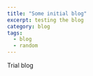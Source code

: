 ```yaml
---
title: "Some initial blog"
excerpt: testing the blog
category: blog
tags:
  - blog
  - random
---
```


Trial blog
